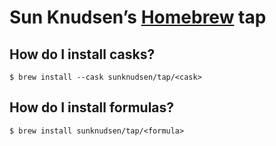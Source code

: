 # Sun Knudsen’s [Homebrew](https://brew.sh/) tap

## How do I install casks?

```console
$ brew install --cask sunknudsen/tap/<cask>
```

## How do I install formulas?

```console
$ brew install sunknudsen/tap/<formula>
```